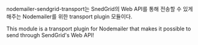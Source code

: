 nodemailer-sendgrid-transport는 SnedGrid의 Web API를 통해 전송할 수 있게 해주는 Nodemailer를 위한 transport plugin 모듈이다.

This module is a transport plugin for Nodemailer that makes it possible to send through SendGrid's Web API!
